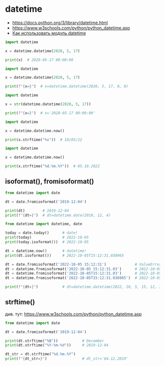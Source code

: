 # datetime

- <https://docs.python.org/3/library/datetime.html>
- <https://www.w3schools.com/python/python_datetime.asp>
- [Как использовать модуль datetime](https://pythonru.com/primery/kak-ispolzovat-modul-datetime-v-python)

```python
import datetime

x = datetime.datetime(2020, 5, 17)

print(x)  # 2020-05-17 00:00:00
```


```python
import datetime

x = datetime.datetime(2020, 5, 17)

print(f"{x=}")  # x=datetime.datetime(2020, 5, 17, 0, 0)
```


```python
import datetime

x = str(datetime.datetime(2020, 5, 17))

print(f"{x=}")  # x='2020-05-17 00:00:00'
```

```python
import datetime

x = datetime.datetime.now()

print(x.strftime("%x"))  # 10/05/22
```

```python
import datetime

x = datetime.datetime.now()

print(x.strftime("%d.%m.%Y"))  # 05.10.2022
```

## isoformat(), fromisoformat()

```python
from datetime import date

dt = date.fromisoformat('2019-12-04')

print(dt)        # 2019-12-04
print(f"{dt=}")  # dt=datetime.date(2019, 12, 4)
```


```python
from datetime import datetime, date

today = date.today()      # date!
print(today)              # 2022-10-05
print(today.isoformat())  # 2022-10-05

dt = datetime.now()       # datetime!
print(dt.isoformat())     # 2022-10-05T15:12:31.038965

dt = date.fromisoformat('2022-10-05 15:12:31')             # ValueError: Invalid isoformat string
dt = datetime.fromisoformat('2022-10-05 15:12:31.03')      # 2022-10-05 15:12:31.03
dt = datetime.fromisoformat('2022-10-05T15:12:31.03')      # 2022-10-05 15:12:31.03
dt = datetime.fromisoformat('2022-10-05T15:12:31.038965')  # 2022-10-05 15:12:31.038965

print(f"{dt=}")           # dt=datetime.datetime(2022, 10, 5, 15, 12, 31, 38965)
```

## strftime()

див. тут: https://www.w3schools.com/python/python_datetime.asp

```python
from datetime import date

dt = date.fromisoformat('2019-12-04')

print(dt.strftime("%B"))           # December
print(dt.strftime("%Y-%m-%d"))     # 2019-12-04

dt_str = dt.strftime("%d.%m.%Y")
print(f"{dt_str=}")                # dt_str='04.12.2019'
```
